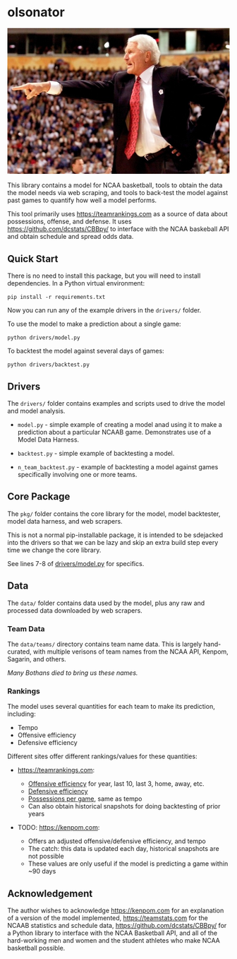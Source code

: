 # olsonator

![Lute Olson](img/olson.jpg)

This library contains a model for NCAA basketball,
tools to obtain the data the model needs via web scraping,
and tools to back-test the model against past games
to quantify how well a model performs.

This tool primarily uses <https://teamrankings.com> as a source of
data about possessions, offense, and defense. It uses 
<https://github.com/dcstats/CBBpy/> to interface with the NCAA
baskeball API and obtain schedule and spread odds data.


## Quick Start

There is no need to install this package, but you will need to install
dependencies. In a Python virtual environment:

```
pip install -r requirements.txt
```

Now you can run any of the example drivers in the `drivers/` folder.

To use the model to make a prediction about a single game:

```
python drivers/model.py
```

To backtest the model against several days of games:

```
python drivers/backtest.py
```


## Drivers

The `drivers/` folder contains examples and scripts used to drive
the model and model analysis.

* `model.py` - simple example of creating a model anad using it
  to make a prediction about a particular NCAAB game.
  Demonstrates use of a Model Data Harness.

* `backtest.py` - simple example of backtesting a model.

* `n_team_backtest.py` - example of backtesting a model against
  games specifically involving one or more teams.


## Core Package

The `pkg/` folder contains the core library for the model,
model backtester, model data harness, and web scrapers.

This is not a normal pip-installable package, it is intended
to be sdejacked into the drivers so that we can be lazy and
skip an extra build step every time we change the core library.

See lines 7-8 of [drivers/model.py](/drivers/model.py) for specifics.


## Data

The `data/` folder contains data used by the model,
plus any raw and processed data downloaded by web scrapers.


### Team Data

The `data/teams/` directory contains team name data.
This is largely hand-curated, with multiple verisons of team names
from the NCAA API, Kenpom, Sagarin, and others.

*Many Bothans died to bring us these names.*


### Rankings

The model uses several quantities for each team to make its prediction, including:

* Tempo
* Offensive efficiency
* Defensive efficiency

Different sites offer different rankings/values for these quantities:

* <https://teamrankings.com>:
    * [Offensive efficiency](https://www.teamrankings.com/ncaa-basketball/stat/offensive-efficiency/) for year, last 10, last 3, home, away, etc.
    * [Defensive efficiency](https://www.teamrankings.com/ncaa-basketball/stat/defensive-efficiency) 
    * [Possessions per game](https://www.teamrankings.com/ncaa-basketball/stat/possessions-per-game), same as tempo 
    * Can also obtain historical snapshots for doing backtesting of prior years

* TODO: <https://kenpom.com>:
    * Offers an adjusted offensive/defensive efficiency, and tempo
    * The catch: this data is updated each day, historical snapshots are not possible
    * These values are only useful if the model is predicting a game within ~90 days

## Acknowledgement

The author wishes to acknowledge <https://kenpom.com> for an explanation of
a version of the model implemented, <https://teamstats.com> for the NCAAB
statistics and schedule data, <https://github.com/dcstats/CBBpy/> for a
Python library to interface with the NCAA Basketball API, and all of the
hard-working men and women and the student athletes who make NCAA basketball
possible.

